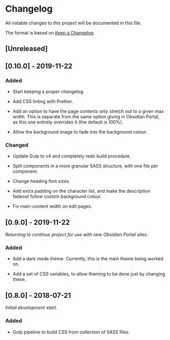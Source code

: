 # Changelog

All notable changes to this project will be documented in this file.

The format is based on [Keep a Changelog](https://keepachangelog.com/en/1.0.0/).

## [Unreleased]

## [0.10.0] - 2019-11-22

### Added

- Start keeping a proper changelog.

- Add CSS linting with Prettier.

- Add an option to have the page contents only stretch out to a given max width. This is separate from the same option giving in Obsidian Portal, as this one entirely overrides it (the default is 100%).

- Allow the background image to fade into the background colour.

### Changed

- Update Gulp to v4 and completely redo build procedure.

- Split components in a more granular SASS structure, with one file per component.

- Change heading font sizes.

- Add extra padding on the character list, and make the description fadeout follow custom background colour.

- Fix main-content width on edit pages.


## [0.9.0] - 2019-11-22

*Returning to continue project for use with new Obsidian Portal sites.*

### Added

- Add a dark mode theme. Currently, this is the main theme being worked on.

- Add a set of CSS variables, to allow theming to be done just by changing these.


## [0.8.0] - 2018-07-21

*Initial development start.*

### Added

- Gulp pipeline to build CSS from collection of SASS files.

